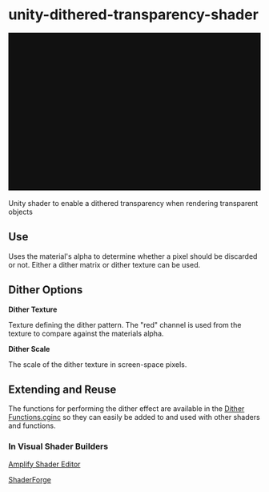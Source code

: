 # unity-dithered-transparency-shader

![example](./docs/example.gif)

Unity shader to enable a dithered transparency when rendering transparent objects

## Use

Uses the material's alpha to determine whether a pixel should be discarded or not. Either a dither matrix or dither texture can be used.

## Dither Options
**Dither Texture**

Texture defining the dither pattern. The "red" channel is used from the texture to compare against the materials alpha.

**Dither Scale**

The scale of the dither texture in screen-space pixels.

## Extending and Reuse
The functions for performing the dither effect are available in the [Dither Functions.cginc](./Assets/Dither/Dither%20Functions.cginc) so they can easily be added to and used with other shaders and functions.

### In Visual Shader Builders

[Amplify Shader Editor](/docs/AmplifyShaderEditor.md)

[ShaderForge](/docs/ShaderForge.md)

